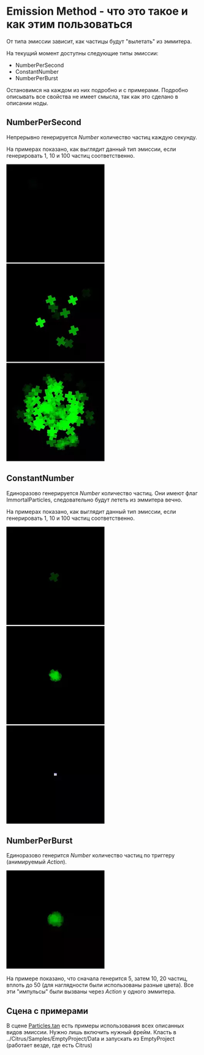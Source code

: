 # Emission Method - что это такое и как этим пользоваться

От типа эмиссии зависит, как частицы будут "вылетать" из эммитера.

На текущий момент доступны следующие типы эмиссии:

* NumberPerSecond
* ConstantNumber
* NumberPerBurst

Остановимся на каждом из них подробно и с примерами. Подробно описывать все свойства не имеет смысла, так как это сделано в описании ноды.

## NumberPerSecond

Непрерывно генерируется *Number* количество частиц каждую секунду.

На примерах показано, как выглядит данный тип эмиссии, если генерировать 1, 10 и 100 частиц соответственно.

![1perSecond](media/1PerSecond.webp)
![10perSecond](media/10PerSecond.webp)
![100perSecond](media/100PerSecond.webp)

## ConstantNumber

Единоразово генерируется *Number* количество частиц. Они имеют флаг ImmortalParticles, следовательно будут лететь из эммитера вечно.

На примерах показано, как выглядит данный тип эмиссии, если генерировать 1, 10 и 100 частиц соответственно.

![1ConstantNumber](media/1ConstantNumber.webp)
![10ConstantNumber](media/10ConstantNumber.webp)
![100ConstantNumber](media/100ConstantNumber.webp)

## NumberPerBurst

Единоразово генерится *Number* количество частиц по триггеру (анимируемый *Action*).

![Burst](media/Burst.webp)

На примере показано, что сначала генерится 5, затем 10, 20 частиц, вплоть до 50 (для наглядности были использованы разные цвета). Все эти "импульсы" были вызваны через *Action* у одного эммитера.

## Сцена с примерами

В сцене [Particles.tan](media/Particles.tan) есть примеры использования всех описанных видов эмиссии. Нужно лишь включить нужный фрейм. Класть в ../Citrus/Samples/EmptyProject/Data и запускать из EmptyProject (работает везде, где есть Citrus)